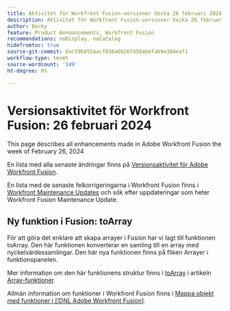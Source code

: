 ```yaml
---
title: Aktivitet för Workfront Fusion-versioner Vecka 26 februari 2024
description: Aktivitet för Workfront Fusion-versioner Vecka 26 februari 2024
author: Becky
feature: Product Announcements, Workfront Fusion
recommendations: noDisplay, noCatalog
hidefromtoc: true
source-git-commit: 0ac596455aacf036a6026f450abefab9a364eaf1
workflow-type: tm+mt
source-wordcount: '149'
ht-degree: 0%

---
```


# Versionsaktivitet för Workfront Fusion: 26 februari 2024

This page describes all enhancements made in Adobe Workfront Fusion the week of February 26, 2024

En lista med alla senaste ändringar finns på [Versionsaktivitet för Adobe Workfront Fusion](../../../product-announcements/product-releases/fusion-release-activity/fusion-release-activity.md).

En lista med de senaste felkorrigeringarna i Workfront Fusion finns i [Workfront Maintenance Updates](https://experienceleague.adobe.com/docs/workfront-known-issues/releases/current-updates.html) och sök efter uppdateringar som heter Workfront Fusion Maintenance Update.

## Ny funktion i Fusion: toArray

För att göra det enklare att skapa arrayer i Fusion har vi lagt till funktionen toArray. Den här funktionen konverterar en samling till en array med nyckelvärdessamlingar. Den här nya funktionen finns på fliken Arrayer i funktionspanelen.

Mer information om den här funktionens struktur finns i [toArray](/help/quicksilver/workfront-fusion/functions/array-functions.md#toarray) i artikeln [Array-funktioner](/help/quicksilver/workfront-fusion/functions/array-functions.md).

Allmän information om funktioner i Workfront Fusion finns i [Mappa objekt med funktioner i [!DNL Adobe Workfront Fusion]](/help/quicksilver/workfront-fusion/functions/map-using-functions.md).


